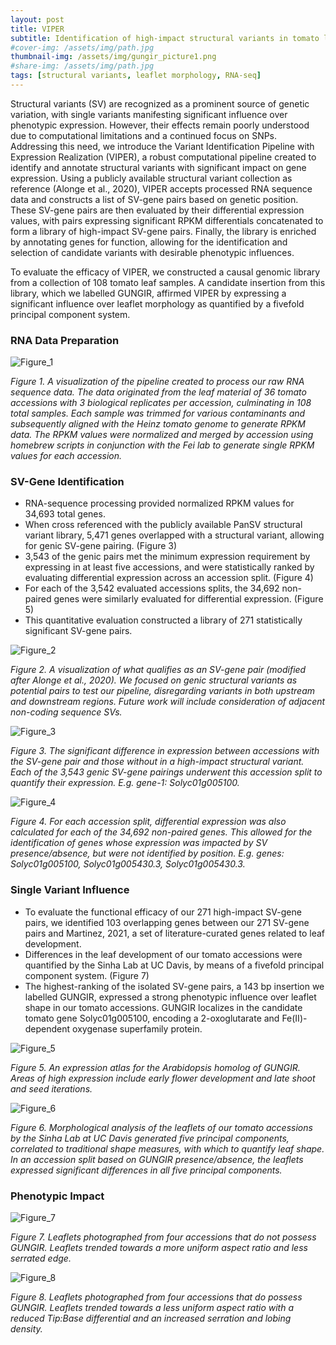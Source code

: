 ```yaml
---
layout: post
title: VIPER
subtitle: Identification of high-impact structural variants in tomato leaves
#cover-img: /assets/img/path.jpg
thumbnail-img: /assets/img/gungir_picture1.png
#share-img: /assets/img/path.jpg
tags: [structural variants, leaflet morphology, RNA-seq]
---
```


  Structural variants (SV) are recognized as a prominent source of genetic variation, with single variants manifesting significant influence over phenotypic expression. However, their effects remain poorly understood due to computational limitations and a continued focus on SNPs. Addressing this need, we introduce the Variant Identification Pipeline with Expression Realization (VIPER), a robust computational pipeline created to identify and annotate structural variants with significant impact on gene expression. Using a publicly available structural variant collection as reference (Alonge et al., 2020), VIPER accepts processed RNA sequence data and constructs a list of SV-gene pairs based on genetic position. These SV-gene pairs are then evaluated by their differential expression values, with pairs expressing significant RPKM differentials concatenated to form a library of high-impact SV-gene pairs. Finally, the library is enriched by annotating genes for function, allowing for the identification and selection of candidate variants with desirable phenotypic influences.

To evaluate the efficacy of VIPER, we constructed a causal genomic library from a collection of 108 tomato leaf samples. A candidate insertion from this library, which we labelled GUNGIR, affirmed VIPER by expressing a  significant influence over leaflet morphology as quantified by a fivefold principal component system. 

### RNA Data Preparation

![Figure_1](/assets/img/viper_fig1.png)

*Figure 1. A visualization of the pipeline created to process our raw RNA sequence data. The data originated from the leaf material of 36 tomato accessions with 3 biological replicates per accession, culminating in 108 total samples. Each sample was trimmed for various contaminants and subsequently aligned with the Heinz tomato genome to generate RPKM data. The RPKM values were normalized and merged by accession using homebrew scripts in conjunction with the Fei lab to generate single RPKM values for each accession.*  

### SV-Gene Identification

* RNA-sequence processing provided normalized RPKM values for 34,693 total genes.
* When cross referenced with the publicly available PanSV structural variant library, 5,471 genes overlapped with a structural variant, allowing for genic SV-gene pairing. (Figure 3)
* 3,543 of the genic pairs met the minimum expression requirement by expressing in at least five accessions, and were statistically ranked by evaluating differential expression across an accession split. (Figure 4)
* For each of the 3,542 evaluated accessions splits, the 34,692 non-paired genes were similarly evaluated for differential expression. (Figure 5)
* This quantitative evaluation constructed a library of 271 statistically significant SV-gene pairs. 

![Figure_2](/assets/img/viper_fig2.png)

*Figure 2. A visualization of what qualifies as an SV-gene pair (modified after Alonge et al., 2020). We focused on genic structural variants as potential pairs to test our pipeline, disregarding variants in both upstream and downstream regions. Future work will include consideration of  adjacent non-coding sequence SVs.*

![Figure_3](/assets/img/viper_fig3.png)

*Figure 3. The significant difference in expression between accessions with the SV-gene pair and those without in a high-impact structural variant. Each of the 3,543 genic SV-gene pairings underwent this accession split to quantify their expression. E.g. gene-1: Solyc01g005100.*

![Figure_4](/assets/img/viper_fig4.png)

*Figure 4. For each  accession split, differential expression was also calculated for each of the 34,692 non-paired genes. This allowed for the identification of genes whose expression was impacted by SV presence/absence, but were not identified by position. E.g. genes: Solyc01g005100, Solyc01g005430.3, Solyc01g005430.3.*

### Single Variant Influence

* To evaluate the functional efficacy of our 271 high-impact SV-gene pairs, we identified 103 overlapping genes between our 271 SV-gene pairs and Martinez, 2021, a set of literature-curated genes related to leaf development. 
* Differences in the leaf development of our tomato accessions were quantified by the Sinha Lab at UC Davis, by means of a fivefold principal component system. (Figure 7)
* The highest-ranking of the isolated SV-gene pairs, a 143 bp insertion we labelled GUNGIR, expressed a strong phenotypic influence over leaflet shape in our tomato accessions. GUNGIR localizes in the candidate tomato gene Solyc01g005100, encoding a 2-oxoglutarate and Fe(II)-dependent oxygenase superfamily protein.

![Figure_5](/assets/img/viper_fig5.png)

*Figure 5. An expression atlas for the Arabidopsis homolog of GUNGIR. Areas of high expression include early flower development and late shoot and seed iterations.*

![Figure_6](/assets/img/viper_fig6.png)

*Figure 6. Morphological analysis of the leaflets of our tomato accessions by the Sinha Lab at UC Davis generated five principal components, correlated to traditional shape measures, with which to quantify leaf shape. In an accession split based on GUNGIR presence/absence, the leaflets expressed significant differences in all five principal components.*

### Phenotypic Impact

![Figure_7](/assets/img/gungir_picture1.png)

*Figure 7. Leaflets photographed from four accessions that do not possess GUNGIR. Leaflets trended towards a more uniform aspect ratio and less serrated edge.*

![Figure_8](/assets/img/gungir_picture2.png)

*Figure 8. Leaflets photographed from four accessions that do possess GUNGIR. Leaflets trended towards a less uniform aspect ratio with a reduced Tip:Base differential and an increased serration and lobing density.*
